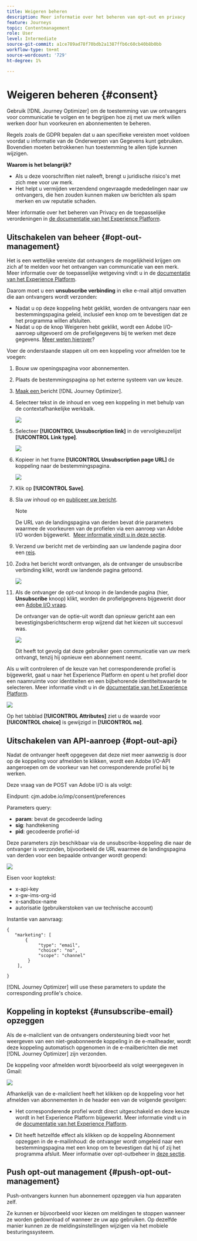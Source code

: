 ```yaml
---
title: Weigeren beheren
description: Meer informatie over het beheren van opt-out en privacy
feature: Journeys
topic: Contentmanagement
role: User
level: Intermediate
source-git-commit: a1ce789ad78f70bdb2a1387ffb6c60cb40b8b0bb
workflow-type: tm+mt
source-wordcount: '729'
ht-degree: 1%

---
```


# Weigeren beheren {#consent}

Gebruik [!DNL Journey Optimizer] om de toestemming van uw ontvangers voor communicatie te volgen en te begrijpen hoe zij met uw merk willen werken door hun voorkeuren en abonnementen te beheren. <!--Their preferences and subscriptions are handled through Consent management.-->

Regels zoals de GDPR bepalen dat u aan specifieke vereisten moet voldoen voordat u informatie van de Onderwerpen van Gegevens kunt gebruiken. Bovendien moeten betrokkenen hun toestemming te allen tijde kunnen wijzigen.

**Waarom is het belangrijk?**

* Als u deze voorschriften niet naleeft, brengt u juridische risico&#39;s met zich mee voor uw merk.
* Het helpt u vermijden verzendend ongevraagde mededelingen naar uw ontvangers, die hen zouden kunnen maken uw berichten als spam merken en uw reputatie schaden.

Meer informatie over het beheren van Privacy en de toepasselijke verordeningen in [de documentatie van het Experience Platform](https://experienceleague.adobe.com/docs/experience-platform/privacy/home.html?lang=nl).

<!--* Recipients should be able to opt-in/opt-out from receiving electronic communication through one or more channel
* Recipients expect the brand to offer preference centre capability that controls how brand should engage with them (example: channel of communication, invasive and non-invasive tracking etc). This helps to fulfil regulatory obligations and also facilitates quality engagement with recipient. 
* The third category is the capability to offer subscription to recipients (newsletter, etc)-->

## Uitschakelen van beheer {#opt-out-management}

Het is een wettelijke vereiste dat ontvangers de mogelijkheid krijgen om zich af te melden voor het ontvangen van communicatie van een merk. Meer informatie over de toepasselijke wetgeving vindt u in de [documentatie van het Experience Platform](https://experienceleague.adobe.com/docs/experience-platform/privacy/regulations/overview.html?lang=en#regulations).

Daarom moet u een **unsubscribe verbinding** in elke e-mail altijd omvatten die aan ontvangers wordt verzonden:
* Nadat u op deze koppeling hebt geklikt, worden de ontvangers naar een bestemmingspagina geleid, inclusief een knop om te bevestigen dat ze het programma willen afsluiten.
* Nadat u op de knop Weigeren hebt geklikt, wordt een Adobe I/O-aanroep uitgevoerd om de profielgegevens bij te werken met deze gegevens. [Meer weten hierover](#consent-service-api)?

Voer de onderstaande stappen uit om een koppeling voor afmelden toe te voegen:

1. Bouw uw openingspagina voor abonnementen.
1. Plaats de bestemmingspagina op het externe systeem van uw keuze.
1. [Maak een ](../../help/using/create-message.md) bericht  [!DNL Journey Optimizer].

   <!--The link to your landing page should contain a static URL and the profile ID.-->

1. Selecteer tekst in de inhoud en voeg een koppeling in met behulp van de contextafhankelijke werkbalk.

   ![](assets/opt-out-insert-link.png)

1. Selecteer **[!UICONTROL Unsubscription link]** in de vervolgkeuzelijst **[!UICONTROL Link type]**.

   ![](assets/opt-out-link-type.png)

1. Kopieer in het frame **[!UICONTROL Unsubscription page URL]** de koppeling naar de bestemmingspagina.

   ![](assets/opt-out-link-url.png)

1. Klik op **[!UICONTROL Save]**.

1. Sla uw inhoud op en [publiceer uw bericht](../../help/using/publish-manage-message.md).

   >[!NOTE]
   >
   >De URL van de landingspagina van derden bevat drie parameters waarmee de voorkeuren van de profielen via een aanroep van Adobe I/O worden bijgewerkt. &#x200B; [Meer informatie vindt u in deze sectie](#consent-service-api).

1. Verzend uw bericht met de verbinding aan uw landende pagina door een [reis](building-journeys/journey.md).

1. Zodra het bericht wordt ontvangen, als de ontvanger de unsubscribe verbinding klikt, wordt uw landende pagina getoond.

   ![](assets/opt-out-lp-example.png)

1. Als de ontvanger de opt-out knoop in de landende pagina (hier, **Unsubscribe** knoop) klikt, worden de profielgegevens bijgewerkt door een [Adobe I/O vraag](#opt-out-api).

   De ontvanger van de optie-uit wordt dan opnieuw gericht aan een bevestigingsberichtscherm erop wijzend dat het kiezen uit succesvol was.

   ![](assets/opt-out-confirmation-example.png)

   Dit heeft tot gevolg dat deze gebruiker geen communicatie van uw merk ontvangt, tenzij hij opnieuw een abonnement neemt.

Als u wilt controleren of de keuze van het corresponderende profiel is bijgewerkt, gaat u naar het Experience Platform en opent u het profiel door een naamruimte voor identiteiten en een bijbehorende identiteitswaarde te selecteren. Meer informatie vindt u in de [documentatie van het Experience Platform](https://experienceleague.adobe.com/docs/experience-platform/profile/ui/user-guide.html?lang=en#getting-started).

![](assets/opt-out-profile-choice.png)

Op het tabblad **[!UICONTROL Attributes]** ziet u de waarde voor **[!UICONTROL choice]** is gewijzigd in **[!UICONTROL no]**.

<!--The opt-out URL is resolved upon each recipient receiving the message. It is then personalized with the relevant encrypted parameters (profile ID, profile name, journey ID, sandbox ID, and message execution ID).-->

## Uitschakelen van API-aanroep {#opt-out-api}

Nadat de ontvanger heeft opgegeven dat deze niet meer aanwezig is door op de koppeling voor afmelden te klikken, wordt een Adobe I/O-API <!--Consent service API to capture the encrypted data and-->aangeroepen om de voorkeur van het corresponderende profiel bij te werken.

Deze vraag van de POST van Adobe I/O is als volgt:

Eindpunt: cjm.adobe.io/imp/consent/preferences

Parameters query:
* **param**: bevat de gecodeerde lading
* **sig**: handtekening  <!--which signature?-->
* **pid**: gecodeerde profiel-id

Deze parameters zijn beschikbaar via de unsubscribe-koppeling die naar de ontvanger is verzonden, bijvoorbeeld de URL waarmee de landingspagina van derden voor een bepaalde ontvanger wordt geopend:

![](assets/opt-out-parameters.png)

<!--QUESTION: How do you get the URL built for each recipient? Do you have to wait until each targeted recipient receives the unsubscribe link or can you deduce it in advance? Is it done automatically upon the API call or do you have to do something manually for each profile? In other words will the LP automatically include the 3 parameters or do you have to insert something manually? Still not completely clear-->

Eisen voor koptekst:
* x-api-key
* x-gw-ims-org-id
* x-sandbox-name
* autorisatie (gebruikerstoken van uw technische account) <!--How do you find this information? And other header elements?-->

Instantie van aanvraag:

```
{
   "marketing": [
       {
            "type": "email",           
            "choice": "no",          
            "scope": "channel"       
        }
    ],
 
}
```

<!--The Consent service /-->[!DNL Journey Optimizer] will <!--decrypt and-->use these parameters to update the corresponding profile's choice. <!--and provide an answer back to the landing page.-->

## Koppeling in koptekst {#unsubscribe-email} opzeggen

Als de e-mailclient van de ontvangers ondersteuning biedt voor het weergeven van een niet-geabonneerde koppeling in de e-mailheader, wordt deze koppeling automatisch opgenomen in de e-mailberichten die met [!DNL Journey Optimizer] zijn verzonden.

De koppeling voor afmelden wordt bijvoorbeeld als volgt weergegeven in Gmail:

![](assets/unsubscribe-email.png)

Afhankelijk van de e-mailclient heeft het klikken op de koppeling voor het afmelden van abonnementen in de header een van de volgende gevolgen:

* Het corresponderende profiel wordt direct uitgeschakeld en deze keuze wordt in het Experience Platform bijgewerkt. Meer informatie vindt u in de [documentatie van het Experience Platform](https://experienceleague.adobe.com/docs/experience-platform/profile/ui/user-guide.html?lang=en#getting-started).

* Dit heeft hetzelfde effect als klikken op de koppeling Abonnement opzeggen in de e-mailinhoud: de ontvanger wordt omgeleid naar een bestemmingspagina met een knop om te bevestigen dat hij of zij het programma afsluit. Meer informatie over opt-outbeheer in [deze sectie](#opt-out-management).

## Push opt-out management {#push-opt-out-management}

Push-ontvangers kunnen hun abonnement opzeggen via hun apparaten zelf.

Ze kunnen er bijvoorbeeld voor kiezen om meldingen te stoppen wanneer ze worden gedownload of wanneer ze uw app gebruiken. Op dezelfde manier kunnen ze de meldingsinstellingen wijzigen via het mobiele besturingssysteem.
